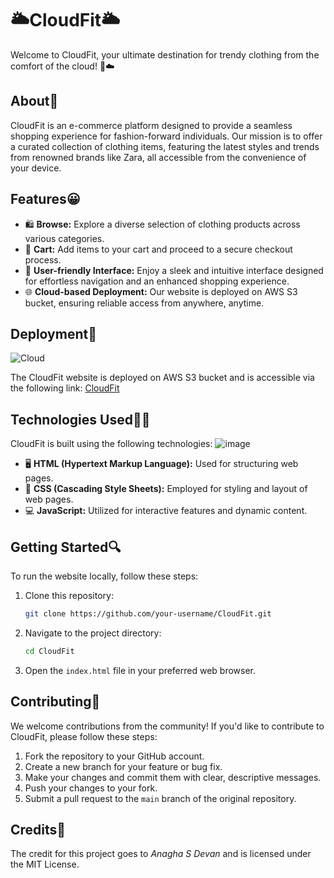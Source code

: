 # 🌥️CloudFit🌥️

Welcome to CloudFit, your ultimate destination for trendy clothing from the comfort of the cloud! 👗☁️

## About🚀

CloudFit is an e-commerce platform designed to provide a seamless shopping experience for fashion-forward individuals. Our mission is to offer a curated collection of clothing items, featuring the latest styles and trends from renowned brands like Zara, all accessible from the convenience of your device.

## Features😀

- 🛍️ **Browse:** Explore a diverse selection of clothing products across various categories.
- 🛒 **Cart:** Add items to your cart and proceed to a secure checkout process.
- 🎨 **User-friendly Interface:** Enjoy a sleek and intuitive interface designed for effortless navigation and an enhanced shopping experience.
- 🌐 **Cloud-based Deployment:** Our website is deployed on AWS S3 bucket, ensuring reliable access from anywhere, anytime.

## Deployment🏃
![Cloud](https://drive.google.com/file/d/1YNA0N0oLIq7p-oRbdyNGo4VHEQJ2jGnv/view?usp=drive_link)

The CloudFit website is deployed on AWS S3 bucket and is accessible via the following link:
[CloudFit](https://anagha-website.s3.ap-south-1.amazonaws.com/website.html/index.html)

## Technologies Used👩‍💻

CloudFit is built using the following technologies:
![image](https://github.com/anaghaaaaa9/CloudFit/assets/141913440/e683e8cb-73ad-4666-a814-dec6541f8470)

- 🖥️ **HTML (Hypertext Markup Language):** Used for structuring web pages.
- 🎨 **CSS (Cascading Style Sheets):** Employed for styling and layout of web pages.
- 💻 **JavaScript:** Utilized for interactive features and dynamic content.

## Getting Started🔍

To run the website locally, follow these steps:

1. Clone this repository:

    ```bash
    git clone https://github.com/your-username/CloudFit.git
    ```

2. Navigate to the project directory:

    ```bash
    cd CloudFit
    ```

3. Open the `index.html` file in your preferred web browser.

## Contributing💪

We welcome contributions from the community! If you'd like to contribute to CloudFit, please follow these steps:

1. Fork the repository to your GitHub account.
2. Create a new branch for your feature or bug fix.
3. Make your changes and commit them with clear, descriptive messages.
4. Push your changes to your fork.
5. Submit a pull request to the `main` branch of the original repository.

## Credits🪪

The credit for this project goes to *Anagha S Devan* and is licensed under the MIT License. 
